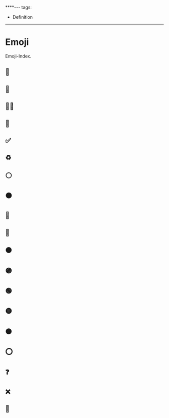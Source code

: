 ****---
tags:
- Definition
---
# Emoji

Emoji-Index.

## 🎒

## 🏁

## 🧑‍💻

## 💬

## ✅

## ♻️

## ⚪

## ⚫

## 🔴

## 🔵

## 🟤

## 🟣

## 🟢

## 🟡

## 🟠

## ⭕

## ❓

## ❌

## 🚧
